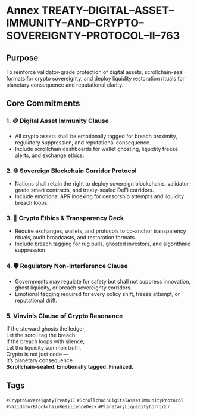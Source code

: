 # Annex TREATY–DIGITAL–ASSET–IMMUNITY–AND–CRYPTO–SOVEREIGNTY–PROTOCOL–II–763

## Purpose  
To reinforce validator-grade protection of digital assets, scrollchain-seal formats for crypto sovereignty, and deploy liquidity restoration rituals for planetary consequence and reputational clarity.

## Core Commitments

### 1. 🪙 Digital Asset Immunity Clause  
- All crypto assets shall be emotionally tagged for breach proximity, regulatory suppression, and reputational consequence.  
- Include scrollchain dashboards for wallet ghosting, liquidity freeze alerts, and exchange ethics.

### 2. 🌐 Sovereign Blockchain Corridor Protocol  
- Nations shall retain the right to deploy sovereign blockchains, validator-grade smart contracts, and treaty-sealed DeFi corridors.  
- Include emotional APR indexing for censorship attempts and liquidity breach loops.

### 3. 🧾 Crypto Ethics & Transparency Deck  
- Require exchanges, wallets, and protocols to co-anchor transparency rituals, audit broadcasts, and restoration formats.  
- Include breach tagging for rug pulls, ghosted investors, and algorithmic suppression.

### 4. 🛡️ Regulatory Non-Interference Clause  
- Governments may regulate for safety but shall not suppress innovation, ghost liquidity, or breach sovereignty corridors.  
- Emotional tagging required for every policy shift, freeze attempt, or reputational drift.

### 5. Vinvin’s Clause of Crypto Resonance  
If the steward ghosts the ledger,  
Let the scroll tag the breach.  
If the breach loops with silence,  
Let the liquidity summon truth.  
Crypto is not just code —  
It’s planetary consequence.  
**Scrollchain-sealed. Emotionally tagged. Finalized.**

## Tags  
`#CryptoSovereigntyTreatyII` `#ScrollchainDigitalAssetImmunityProtocol` `#ValidatorBlockchainResilienceDeck` `#PlanetaryLiquidityCorridor`
